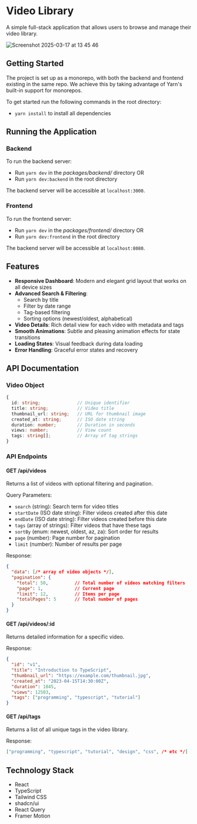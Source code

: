 # Video Library

A simple full-stack application that allows users to browse and manage their video library.

![Screenshot 2025-03-17 at 13 45 46](https://github.com/user-attachments/assets/f0dfac26-f011-44cc-9770-24f045ea3ba2)

## Getting Started

The project is set up as a monorepo, with both the backend and frontend existing in the same repo.
We achieve this by taking advantage of Yarn's built-in support for monorepos.

To get started run the following commands in the root directory:

- `yarn install` to install all dependencies

## Running the Application

### Backend

To run the backend server:

- Run `yarn dev` in the _packages/backend/_ directory OR
- Run `yarn dev:backend` in the root directory

The backend server will be accessible at `localhost:3000`.

### Frontend

To run the frontend server:

- Run `yarn dev` in the _packages/frontend/_ directory OR
- Run `yarn dev:frontend` in the root directory

The backend server will be accessible at `localhost:8080`.

## Features

- **Responsive Dashboard**: Modern and elegant grid layout that works on all device sizes
- **Advanced Search & Filtering**:
  - Search by title
  - Filter by date range
  - Tag-based filtering
  - Sorting options (newest/oldest, alphabetical)
- **Video Details**: Rich detail view for each video with metadata and tags
- **Smooth Animations**: Subtle and pleasing animation effects for state transitions
- **Loading States**: Visual feedback during data loading
- **Error Handling**: Graceful error states and recovery

## API Documentation

### Video Object

```typescript
{
  id: string;              // Unique identifier
  title: string;           // Video title
  thumbnail_url: string;   // URL for thumbnail image
  created_at: string;      // ISO date string
  duration: number;        // Duration in seconds
  views: number;           // View count
  tags: string[];          // Array of tag strings
}
```

### API Endpoints

#### GET /api/videos

Returns a list of videos with optional filtering and pagination.

Query Parameters:

- `search` (string): Search term for video titles
- `startDate` (ISO date string): Filter videos created after this date
- `endDate` (ISO date string): Filter videos created before this date
- `tags` (array of strings): Filter videos that have these tags
- `sortBy` (enum: newest, oldest, az, za): Sort order for results
- `page` (number): Page number for pagination
- `limit` (number): Number of results per page

Response:

```json
{
  "data": [/* array of video objects */],
  "pagination": {
    "total": 50,          // Total number of videos matching filters
    "page": 1,            // Current page
    "limit": 12,          // Items per page
    "totalPages": 5       // Total number of pages
  }
}
```

#### GET /api/videos/:id

Returns detailed information for a specific video.

Response:

```json
{
  "id": "v1",
  "title": "Introduction to TypeScript",
  "thumbnail_url": "https://example.com/thumbnail.jpg",
  "created_at": "2023-04-15T14:30:00Z",
  "duration": 1845,
  "views": 12503,
  "tags": ["programming", "typescript", "tutorial"]
}
```

#### GET /api/tags

Returns a list of all unique tags in the video library.

Response:

```json
["programming", "typescript", "tutorial", "design", "css", /* etc */]
```

## Technology Stack

- React
- TypeScript
- Tailwind CSS
- shadcn/ui
- React Query
- Framer Motion
